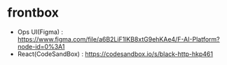 # frontbox
 - Ops UI(Figma) : https://www.figma.com/file/a6B2LiF1lKB8xtG9ehKAe4/F-AI-Platform?node-id=0%3A1
 - React(CodeSandBox) : https://codesandbox.io/s/black-http-hkp461
